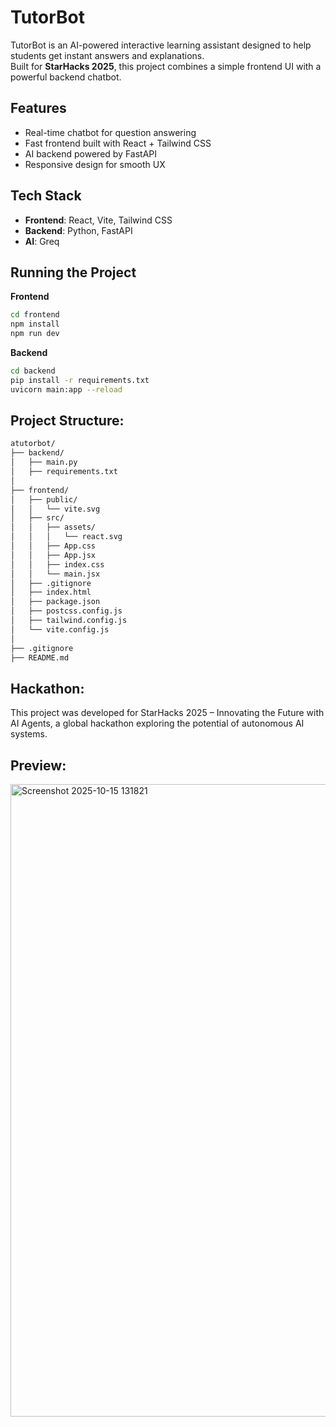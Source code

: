 # TutorBot

TutorBot is an AI-powered interactive learning assistant designed to help students get instant answers and explanations.  
Built for **StarHacks 2025**, this project combines a simple frontend UI with a powerful backend chatbot.


##  Features
-  Real-time chatbot for question answering  
-  Fast frontend built with React + Tailwind CSS  
-  AI backend powered by FastAPI  
-  Responsive design for smooth UX


##  Tech Stack
- **Frontend**: React, Vite, Tailwind CSS  
- **Backend**: Python, FastAPI  
- **AI**: Greq


## Running the Project
**Frontend**
```bash
cd frontend
npm install
npm run dev
```

**Backend**
```bash
cd backend
pip install -r requirements.txt
uvicorn main:app --reload
```

## Project Structure:
```bash
atutorbot/
├── backend/
│   ├── main.py
│   ├── requirements.txt
│
├── frontend/
│   ├── public/
│   │   └── vite.svg
│   ├── src/
│   │   ├── assets/
│   │   │   └── react.svg
│   │   ├── App.css
│   │   ├── App.jsx
│   │   ├── index.css
│   │   └── main.jsx
│   ├── .gitignore
│   ├── index.html
│   ├── package.json
│   ├── postcss.config.js
│   ├── tailwind.config.js
│   └── vite.config.js
│
├── .gitignore
├── README.md
```
## Hackathon:
  This project was developed for StarHacks 2025 – Innovating the Future with AI Agents, a global hackathon exploring the potential of autonomous AI systems.

## Preview:

<img width="1913" height="1012" alt="Screenshot 2025-10-15 131821" src="https://github.com/user-attachments/assets/b14e6cdc-eb8f-4841-a660-7322ec688484" />
